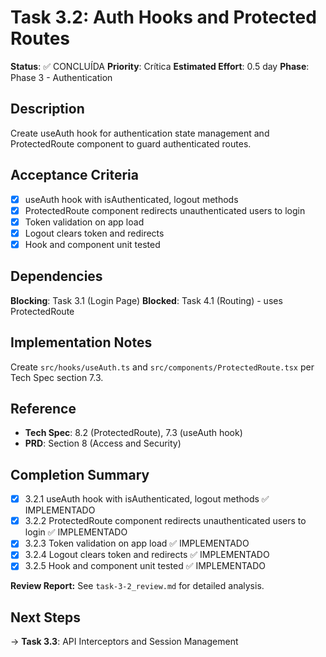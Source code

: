 # Task 3.2: Auth Hooks and Protected Routes

**Status**: ✅ CONCLUÍDA
**Priority**: Crítica
**Estimated Effort**: 0.5 day
**Phase**: Phase 3 - Authentication

## Description
Create useAuth hook for authentication state management and ProtectedRoute component to guard authenticated routes.

## Acceptance Criteria
- [x] useAuth hook with isAuthenticated, logout methods
- [x] ProtectedRoute component redirects unauthenticated users to login
- [x] Token validation on app load
- [x] Logout clears token and redirects
- [x] Hook and component unit tested

## Dependencies
**Blocking**: Task 3.1 (Login Page)
**Blocked**: Task 4.1 (Routing) - uses ProtectedRoute

## Implementation Notes
Create `src/hooks/useAuth.ts` and `src/components/ProtectedRoute.tsx` per Tech Spec section 7.3.

## Reference
- **Tech Spec**: 8.2 (ProtectedRoute), 7.3 (useAuth hook)
- **PRD**: Section 8 (Access and Security)

## Completion Summary
- [x] 3.2.1 useAuth hook with isAuthenticated, logout methods ✅ IMPLEMENTADO
- [x] 3.2.2 ProtectedRoute component redirects unauthenticated users to login ✅ IMPLEMENTADO
- [x] 3.2.3 Token validation on app load ✅ IMPLEMENTADO
- [x] 3.2.4 Logout clears token and redirects ✅ IMPLEMENTADO
- [x] 3.2.5 Hook and component unit tested ✅ IMPLEMENTADO

**Review Report:** See `task-3-2_review.md` for detailed analysis.

## Next Steps
→ **Task 3.3**: API Interceptors and Session Management
